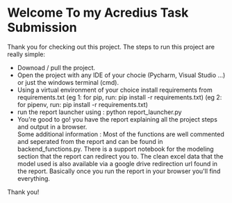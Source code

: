 # Welcome To my Acredius Task Submission
Thank you for checking out this project.
The steps to run this project are really simple:
  - Downoad / pull the project.
  - Open the project with any IDE of your chocie (Pycharm, Visual Studio ...) or just the windows terminal (cmd).
  - Using a virtual environment of your choice install requirements from requirements.txt
  (eg 1: for pip, run: pip install -r requirements.txt)
  (eg 2: for pipenv, run: pip install -r requirements.txt)
  - run the report launcher using : python report_launcher.py
  - You're good to go! you have the report explaining all the project steps and output in a browser.<br>
Some additional information :
  Most of the functions are well commented and seperated from the report and can be found in backend_functions.py.
  There is a support notebook for the modeling section that the report can redirect you to.
  The clean excel data that the model used is also available via a google drive redirection url found in the report.
  Basically once you run the report in your browser you'll find everything.
  
  Thank you!
